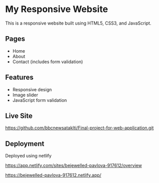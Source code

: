 # My Responsive Website

This is a responsive website built using HTML5, CSS3, and JavaScript.

## Pages

- Home
- About
- Contact (includes form validation)

## Features

- Responsive design
- Image slider
- JavaScript form validation

## Live Site

https://github.com/bbcnewsataklti/Final-project-for-web-application.git

## Deployment

Deployed using netlify 

https://app.netlify.com/sites/bejewelled-pavlova-917612/overview


https://bejewelled-pavlova-917612.netlify.app/
